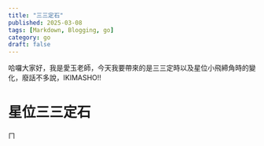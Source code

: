 ```yaml
---
title: "三三定石"
published: 2025-03-08
tags: [Markdown, Blogging, go]
category: go
draft: false
---
```


哈囉大家好，我是愛玉老師，今天我要帶來的是三三定時以及星位小飛締角時的變化，廢話不多說，IKIMASHO!!  

# 星位三三定石

<script src="/eidogo-player-1.2/player/js/all.compressed.js">
</script>
<div class="eidogo-player-auto" sgf="/eidogo-player-1.2/sgf/joseki/san-san_joseki_hane_kaeshi.sgf">
</div>
ㄇ